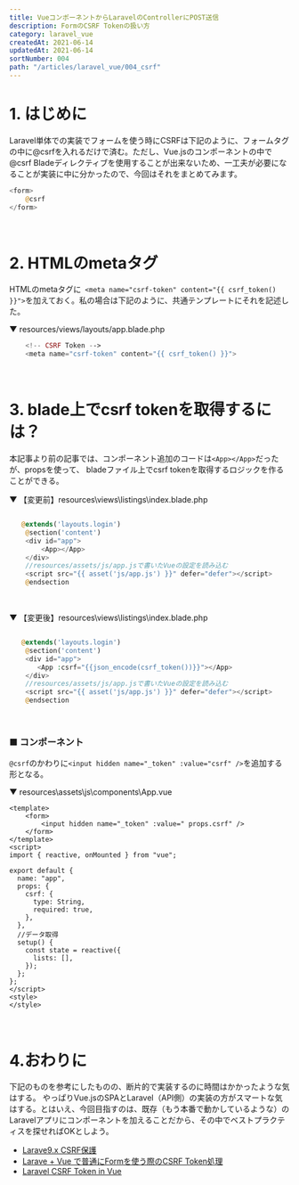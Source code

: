 ```yaml
---
title: VueコンポーネントからLaravelのControllerにPOST送信
description: FormのCSRF Tokenの扱い方
category: laravel_vue
createdAt: 2021-06-14
updatedAt: 2021-06-14
sortNumber: 004
path: "/articles/laravel_vue/004_csrf"
---
```


# 1. はじめに
Laravel単体での実装でフォームを使う時にCSRFは下記のように、フォームタグの中に@csrfを入れるだけで済む。ただし、Vue.jsのコンポーネントの中で@csrf Bladeディレクティブを使用することが出来ないため、一工夫が必要になることが実装に中に分かったので、今回はそれをまとめてみます。
```php
<form>
    @csrf
</form>
```

<br>

# 2. HTMLのmetaタグ
HTMLのmetaタグに` <meta name="csrf-token" content="{{ csrf_token() }}">`を加えておく。私の場合は下記のように、共通テンプレートにそれを記述した。

▼ resources/views/layouts/app.blade.php
```php
    <!-- CSRF Token -->
    <meta name="csrf-token" content="{{ csrf_token() }}">
```

<br>

# 3. blade上でcsrf tokenを取得するには？
本記事より前の記事では、コンポーネント追加のコードは`<App></App>`だったが、propsを使って、
bladeファイル上でcsrf tokenを取得するロジックを作ることができる。

▼ 【変更前】resources\views\listings\index.blade.php
```php 

   @extends('layouts.login')
    @section('content')
    <div id="app">
        <App></App>
    </div>
    //resources/assets/js/app.jsで書いたVueの設定を読み込む
    <script src="{{ asset('js/app.js') }}" defer="defer"></script>
    @endsection
```

<br>

▼ 【変更後】resources\views\listings\index.blade.php
```php 

   @extends('layouts.login')
    @section('content')
    <div id="app">
       <App :csrf="{{json_encode(csrf_token())}}"></App>
    </div>
    //resources/assets/js/app.jsで書いたVueの設定を読み込む
    <script src="{{ asset('js/app.js') }}" defer="defer"></script>
    @endsection
```

<br>

### ■ コンポーネント
 `@csrf`のかわりに`<input hidden name="_token" :value="csrf" />`を追加する形となる。

▼ resources\assets\js\components\App.vue
```vue
<template>
    <form>
        <input hidden name="_token" :value=" props.csrf" />
    </form>
</template>
<script>
import { reactive, onMounted } from "vue";

export default {
  name: "app",
  props: {
    csrf: {
      type: String,
      required: true,
    },
  },
  //データ取得
  setup() {
    const state = reactive({
      lists: [],
    });
  };
};
</script>
<style>
</style>

```

<br>

# 4.おわりに
下記のものを参考にしたものの、断片的で実装するのに時間はかかったような気はする。
やっぱりVue.jsのSPAとLaravel（API側）の実装の方がスマートな気はする。とはいえ、今回目指すのは、既存（もう本番で動かしているような）のLaravelアプリにコンポーネントを加えることだから、その中でベストプラクティスを探せればOKとしよう。

- [Larave9.x CSRF保護](https://readouble.com/laravel/9.x/ja/csrf.html)
- [Larave + Vue で普通にFormを使う際のCSRF Token処理](https://qiita.com/U-T/items/2a0fc3d9f9b02ede777a)
- [Laravel CSRF Token in Vue](https://laracasts.com/discuss/channels/vue/laravel-csrf-token-in-vue)

